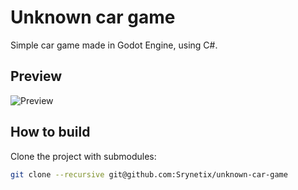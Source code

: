 # Unknown car game

Simple car game made in Godot Engine, using C#.

## Preview

![Preview](./docs/preview.gif)

## How to build

Clone the project with submodules:

```bash
git clone --recursive git@github.com:Srynetix/unknown-car-game 
```